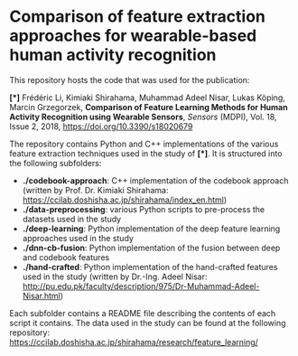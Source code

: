 # Comparison of feature extraction approaches for wearable-based human activity recognition

This repository hosts the code that was used for the publication:

**[*]** Frédéric Li, Kimiaki Shirahama, Muhammad Adeel Nisar, Lukas Köping, Marcin Grzegorzek, **Comparison of Feature Learning Methods for Human Activity Recognition using Wearable Sensors**, _Sensors_ (MDPI), Vol. 18, Issue 2, 2018, https://doi.org/10.3390/s18020679


The repository contains Python and C++ implementations of the various feature extraction techniques used in the study of **[*]**. It is structured into the following subfolders:
- **./codebook-approach**: C++ implementation of the codebook approach (written by Prof. Dr. Kimiaki Shirahama: https://ccilab.doshisha.ac.jp/shirahama/index_en.html)
- **./data-preprocessing**: various Python scripts to pre-process the datasets used in the study
- **./deep-learning**: Python implementation of the deep feature learning approaches used in the study
- **./dnn-cb-fusion**: Python implementation of the fusion between deep and codebook features
- **./hand-crafted**: Python implementation of the hand-crafted features used in the study (written by Dr.-Ing. Adeel Nisar: http://pu.edu.pk/faculty/description/975/Dr-Muhammad-Adeel-Nisar.html)


Each subfolder contains a README file describing the contents of each script it contains. The data used in the study can be found at the following repository: https://ccilab.doshisha.ac.jp/shirahama/research/feature_learning/
